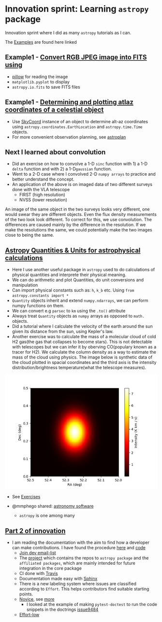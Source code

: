 # Innovation sprint: Learning `astropy` package

Innovation sprint where I did as many `astropy` tutorials as I can.

The [Examples](https://docs.astropy.org/en/stable/generated/examples/index.html) are found here linked

## Example1 - [Convert RGB JPEG image into FITS using](https://docs.astropy.org/en/stable/generated/examples/io/split-jpeg-to-fits.html#sphx-glr-generated-examples-io-split-jpeg-to-fits-py)
  - [pillow](https://python-pillow.org)  for reading the image
  - `matplotlib.pyplot` to display
  - `astropy.io.fits` to save FITS files

## Example1 - [Determining and plotting atlaz coordinates of a celestial object](https://docs.astropy.org/en/stable/generated/examples/coordinates/plot_obs-planning.html#sphx-glr-generated-examples-coordinates-plot-obs-planning-py)
  - Use [SkyCoord](https://docs.astropy.org/en/stable/api/astropy.coordinates.SkyCoord.html#astropy.coordinates.SkyCoord) instance of an object to determine alt-az coordinates using `astropy.coordinates.EarthLocation` and `astropy.time.Time` objects.
  - For more convenient observation planning, see [astroplan](https://astroplan.readthedocs.io/en/latest/)
  
  ## Next I learned about convolution
  - Did an exercise on how to convolve a 1-D `sinc` function with 1) a 1-D `delta` function and with 2) a 1-D`gaussian` function.
  - Went to a 2-D case where I convolved 2-D `numpy arrays` to practice and better understand the concept.
  - An application of the above is on imaged data of two different surveys done with the VLA telescope
    - FIRST (high resolution)
    - NVSS (lower resolution)

An image of the same object in the two surveys looks very different, one would swear they are different objects. Even the flux density measurements of the two look look different. To correct for this, we use convolution. The differences are caused mainly by the difference in the resolution. If we make the resolutions the same, we could potentially make the two images close to being the same.

## [Astropy Quantities & Units for astrophysical calculations](http://learn.astropy.org/rst-tutorials/quantities.html?highlight=filtertutorials%20filterradioastronomy)
  - Here I use another useful package in `astropy` used to do calculations of physical quantities and interprete their physical meaning.
  - We can do arithmetic and plot Quantities, do unit conversions and manipulation
  - Can import physical constants such as: `h`, `k_b` etc. Using `from astropy.constants import *`
  - `Quantity` objects inherit and extend `numpy.ndarrays`, we can perform numpy functions on them.
  - We can convert e.g `parsec` to `km` using the `.to()` attribute
  - Always treat `Quantity` objects as `numpy` arrays as opposed to `math.` objects.
  - Did a tutorial where I calculate the velocity of the earth around the sun given its distance from the sun, using Kepler's law.
  - Another exercise was to calculate the mass of a molecular cloud of cold H2 gas(the gas that collapses to become stars). This is not detectable with telescopes but we can infer it by oberving CO(populary known as a tracer for H2). We calculate the column density as a way to estimate the mass of the cloud using physics. The image below is synthetic data of the cloud plotted in spacial coordinates and the third axis is the intensity distribution/brightness temperature(what the telescope measures).
  
  ![alt text](CO_cloud_intensity.png)
  
  - See [Exercises](http://learn.astropy.org/rst-tutorials/quantities.html?highlight=filtertutorials%20filterradioastronomy)
  
  - @mmphego shared: [astronomy software](https://github.com/orbitalindex/awesome-space)
    - `astropy` is one among many

## [Part 2 of innovation](https://docs.astropy.org/en/stable/)
  - I am reading the documentation with the aim to find how a developer can make contributions. I have found the procedure [here](https://docs.astropy.org/en/stable/development/vision.html) and [code](https://www.astropy.org/contribute.html#code)
    - [Join dev email-list](https://groups.google.com/forum/#!forum/astropy-dev)
    - The [project](https://github.com/astropy?type=source) which contains the repos to `astropy package` and the `affiliated packages`, which are mainly intended for future integration in the core package
    - CI done with [Travis](https://travis-ci.org/)
    - Documentation made easy with [Sphinx](https://www.sphinx-doc.org/en/master/)
    - There is a new labeling system where issues are classified according to `Effort`. This helps contributors find suitable starting points.
    - [Novice](https://github.com/search?p=2&q=label%3Apackage-novice&ref=searchresults&state=open&type=Issues&utf8=%E2%9C%93), see [more](https://www.astropy.org/contribute.html#code)
         - I looked at the example of making `pytest-doctest` to run the code snippets in the doctrings [issue9484](https://github.com/astropy/astropy/issues/9485)
    - [Effort-low](https://github.com/search?p=2&q=label%3Apackage-novice+label%3Aeffort-low&ref=searchresults&state=open&type=Issues&utf8=%E2%9C%93)

